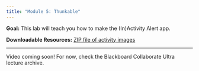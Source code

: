 ```yaml
---
title: "Module 5: Thunkable"
---
```


**Goal:** This lab will teach you how to make the (In)Activity Alert app.

**Downloadable Resources:** <a href="/files/activity_images.zip" target="_blank">ZIP file of activity images</a>
<!-- - <a href="/files/thunkable_week2.pdf" target="_blank">Lecture Slides</a> -->

<hr/>

Video coming soon! For now, check the Blackboard Collaborate Ultra lecture archive.